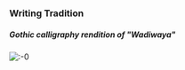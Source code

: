 ### Writing Tradition

##### Gothic calligraphy rendition of "Wadiwaya"
![:-0](https://i.imgur.com/HU6ohwQ.jpeg)